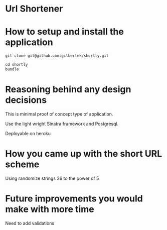 # Url Shortener

# How to setup and install the application

```
git clone git@github.com:gilbertek/shortly.git
```

```ruby
cd shortly
bundle
```

# Reasoning behind any design decisions
This is minimal proof of concept type of application.

Use the light wright Sinatra framework and Postgresql.

Deployable on heroku

# How you came up with the short URL scheme
Using randomize strings 36 to the power of 5

# Future improvements you would make with more time
Need to add validations
